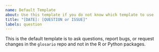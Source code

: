 ```yaml
---
name: Default Template
about: Use this template if you do not know which template to use
title: "[DATE]: [QUESTION or ISSUE]"
labels: question
---
```


This is the default template is to ask questions, report bugs, or request changes in the `glosario` repo and not in the R or Python packages.
